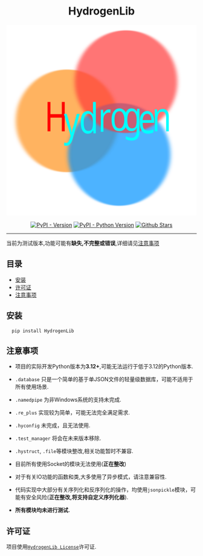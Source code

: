 
<div style="text-align: center">
    <h1>HydrogenLib</h1>
</div>

![LOGO](HydroLib-LOGO-SVG.svg)

<div style="text-align: center">

[![PyPI - Version](https://img.shields.io/pypi/v/hydrogenlib.svg)](https://pypi.org/project/hydrogenlib)
[![PyPI - Python Version](https://img.shields.io/pypi/pyversions/hydrogenlib.svg)](https://pypi.org/project/hydrogenlib)
[![Github Stars](https://img.shields.io/github/stars/SongzqInChina/HydrogenLib.svg)](https://github.com/SongzqInChina/HydrogenLib)

</div>

[//]: # ([![Action Status]&#40;https://github.com/LittleSong2024/HydrogenLib/actions/workflows/python-publish.yml/badge.svg&#41;]&#40;)

[//]: # (    https://github.com/SongzqInChina/HydrogenLib/actions&#41;)

---

当前为测试版本,功能可能有**缺失,不完整或错误**,详细请见[注意事项](#注意事项)


## 目录

- [安装](#安装)
- [许可证](#许可证)
- [注意事项](#注意事项)

## 安装

```shell
  pip install HydrogenLib
```

## 注意事项
- 项目的实际开发Python版本为**3.12+**,可能无法运行于低于3.12的Python版本.
- `.database` 只是一个简单的基于单JSON文件的轻量级数据库，可能不适用于所有使用场景.
- `.namedpipe` 为非Windows系统的支持未完成.
- `.re_plus` 实现较为简单，可能无法完全满足需求.
- `.hyconfig` 未完成，且无法使用.
- `.test_manager` 将会在未来版本移除.
- `.hystruct`, `.file`等模块整改,相关功能暂时不兼容.
- 目前所有使用Socket的模块无法使用(**正在整改**)
- 对于有关IO功能的函数和类,大多使用了异步模式，请注意兼容性.

- 代码实现中大部分有关序列化和反序列化的操作，均使用`jsonpickle`模块，可能有安全风险(**正在整改,将支持自定义序列化器**).
- **所有模块均未进行测试.**

## 许可证

项目使用[`HydrogenLib License`](License.md)许可证.
